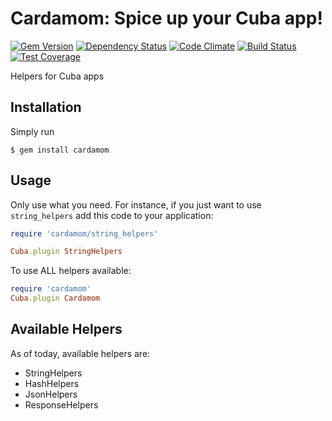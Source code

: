 # Cardamom: Spice up your Cuba app!

[![Gem Version](https://badge.fury.io/rb/cardamom.svg)][gem]
[![Dependency Status](https://gemnasium.com/matiasow/cardamom.svg)][gemnasium]
[![Code Climate](https://codeclimate.com/github/matiasow/cardamom/badges/gpa.svg)][codeclimate]
[![Build Status](https://travis-ci.org/matiasow/cardamom.svg?branch=master)][travis]
[![Test Coverage](https://codeclimate.com/github/matiasow/cardamom/badges/coverage.svg)][codeclimate]

[gem]: http://badge.fury.io/rb/cardamom
[gemnasium]: https://gemnasium.com/matiasow/cardamom
[codeclimate]: https://codeclimate.com/github/matiasow/cardamom
[travis]: https://travis-ci.org/matiasow/cardamom

Helpers for Cuba apps

## Installation

Simply run

```console
$ gem install cardamom
```

## Usage

Only use what you need. For instance, if you just want to use ```string_helpers``` add this code to your application:

```ruby
require 'cardamom/string_helpers'

Cuba.plugin StringHelpers
```

To use ALL helpers available:

```ruby
require 'cardamom'
Cuba.plugin Cardamom
```

## Available Helpers

As of today, available helpers are:

 - StringHelpers
 - HashHelpers
 - JsonHelpers
 - ResponseHelpers
